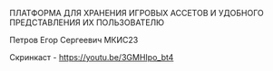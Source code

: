 ПЛАТФОРМА ДЛЯ ХРАНЕНИЯ ИГРОВЫХ АССЕТОВ И УДОБНОГО ПРЕДСТАВЛЕНИЯ ИХ ПОЛЬЗОВАТЕЛЮ

Петров Егор Сергеевич
МКИС23

Скринкаст - https://youtu.be/3GMHIpo_bt4
